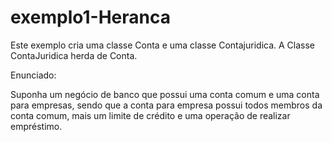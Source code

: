 # exemplo1-Heranca
Este exemplo cria uma classe Conta e uma classe Contajuridica. A Classe ContaJuridica herda de Conta.

Enunciado:

Suponha um negócio de banco que possui uma conta comum e uma conta para empresas, sendo que a conta para empresa possui todos membros da conta comum, mais um limite de crédito e uma operação de realizar empréstimo.
